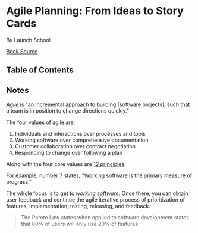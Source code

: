 # Agile Planning: From Ideas to Story Cards

By Launch School

[Book Source](https://launchschool.com/books/agile_planning)

## Table of Contents

## Notes

_Agile_ is "an incremental approach to building [software projects], such that a team is in position to change directions quickly."

The four values of agile are:

1. Individuals and interactions over processes and tools
2. Working software over comprehensive documentation
3. Customer collaboration over contract negotiation
4. Responding to change over following a plan

Along with the four core values are [12 principles](http://agilemanifesto.org/principles.html).

For example, number 7 states, "Working software is the primary measure of progress."

The whole focus is to get to _working software_. Once there, you can obtain user feedback and continue the agile iterative process of prioritization of features, implementation, testing, releasing, and feedback.

> The Pareto Law states when applied to software development states that 80% of users will only use 20% of features.

